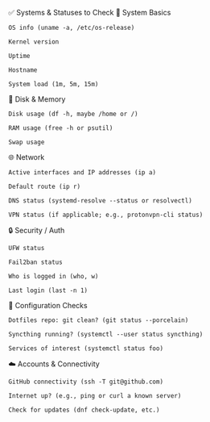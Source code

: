 ✅ Systems & Statuses to Check
🧮 System Basics

    OS info (uname -a, /etc/os-release)

    Kernel version

    Uptime

    Hostname

    System load (1m, 5m, 15m)

💾 Disk & Memory

    Disk usage (df -h, maybe /home or /)

    RAM usage (free -h or psutil)

    Swap usage

🌐 Network

    Active interfaces and IP addresses (ip a)

    Default route (ip r)

    DNS status (systemd-resolve --status or resolvectl)

    VPN status (if applicable; e.g., protonvpn-cli status)

🔒 Security / Auth

    UFW status

    Fail2ban status

    Who is logged in (who, w)

    Last login (last -n 1)

🔧 Configuration Checks

    Dotfiles repo: git clean? (git status --porcelain)

    Syncthing running? (systemctl --user status syncthing)

    Services of interest (systemctl status foo)

☁️ Accounts & Connectivity

    GitHub connectivity (ssh -T git@github.com)

    Internet up? (e.g., ping or curl a known server)

    Check for updates (dnf check-update, etc.)
